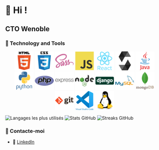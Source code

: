 # 👋 Hi !

## CTO Wenoble

### 🔧 Technology and Tools

<p align="center">
  <img src="https://raw.githubusercontent.com/devicons/devicon/master/icons/html5/html5-original-wordmark.svg" alt="HTML5" width="60" height="60"/>
  <img src="https://raw.githubusercontent.com/devicons/devicon/master/icons/css3/css3-original-wordmark.svg" alt="CSS3" width="60" height="60"/>
  <img src="https://raw.githubusercontent.com/devicons/devicon/master/icons/sass/sass-original.svg" alt="Sass" width="60" height="60"/>
  <img src="https://raw.githubusercontent.com/devicons/devicon/master/icons/javascript/javascript-original.svg" alt="JavaScript" width="60" height="60"/>
  <img src="https://raw.githubusercontent.com/devicons/devicon/master/icons/react/react-original-wordmark.svg" alt="React" width="60" height="60"/>
  <img src="https://raw.githubusercontent.com/devicons/devicon/master/icons/solidity/solidity-original.svg" alt="Solidity" width="60" height="60"/>
  <img src="https://raw.githubusercontent.com/devicons/devicon/master/icons/java/java-original-wordmark.svg" alt="Java" width="60" height="60"/>
  <img src="https://raw.githubusercontent.com/devicons/devicon/master/icons/python/python-original-wordmark.svg" alt="Python" width="60" height="60"/>
  <img src="https://raw.githubusercontent.com/devicons/devicon/master/icons/php/php-original.svg" alt="PHP" width="60" height="60"/>
  <img src="https://raw.githubusercontent.com/devicons/devicon/master/icons/express/express-original-wordmark.svg" alt="Express" width="60" height="60"/>
  <img src="https://raw.githubusercontent.com/devicons/devicon/master/icons/nodejs/nodejs-original-wordmark.svg" alt="Node.js" width="60" height="60"/>
  <img src="https://raw.githubusercontent.com/devicons/devicon/master/icons/django/django-original.svg" alt="Django" width="60" height="60"/>
  <img src="https://raw.githubusercontent.com/devicons/devicon/master/icons/mysql/mysql-original-wordmark.svg" alt="MySQL" width="60" height="60"/>
  <img src="https://raw.githubusercontent.com/devicons/devicon/master/icons/mongodb/mongodb-original-wordmark.svg" alt="MongoDB" width="60" height="60"/>
  <img src="https://raw.githubusercontent.com/devicons/devicon/master/icons/git/git-original-wordmark.svg" alt="Git" width="60" height="60"/>
  <img src="https://raw.githubusercontent.com/devicons/devicon/master/icons/vscode/vscode-original-wordmark.svg" alt="VSCode" width="60" height="60"/>
  <img src="https://raw.githubusercontent.com/devicons/devicon/master/icons/linux/linux-original.svg" alt="Linux" width="60" height="60"/>
</p>

<img src="https://github-readme-stats.vercel.app/api/top-langs/?username=maeldvllrs&layout=compact&theme=radical" alt="Langages les plus utilisés"/>
<img src="https://github-readme-stats.vercel.app/api?username=maeldvllrs&show_icons=true&theme=radical" alt="Stats GitHub"/>
<img src="https://github-readme-streak-stats.herokuapp.com/?user=maeldvllrs&theme=radical" alt="Streaks GitHub"/>


### 🤝 Contacte-moi
- 💼 [LinkedIn](https://www.linkedin.com/in/mael-devillers-b12a5b236)

